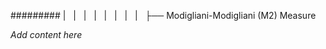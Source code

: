 ######### |   |   |   |   |   |   |   |   ├── Modigliani-Modigliani (M2) Measure

*Add content here*